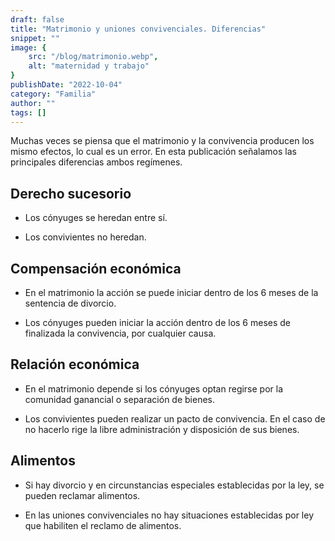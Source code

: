 ```yaml
---
draft: false
title: "Matrimonio y uniones convivenciales. Diferencias"
snippet: ""
image: {
    src: "/blog/matrimonio.webp",
    alt: "maternidad y trabajo"
}
publishDate: "2022-10-04"
category: "Familia"
author: ""
tags: []
---
```


Muchas veces se piensa que el matrimonio y la convivencia producen
los mismo efectos, lo cual es un error.
En esta publicación señalamos las principales diferencias ambos regímenes.

## Derecho sucesorio

- Los cónyuges se heredan entre sí.

- Los convivientes no heredan.

## Compensación económica

- En el matrimonio la acción se puede iniciar dentro de los 6 meses de la sentencia de divorcio.

- Los cónyuges pueden iniciar la acción dentro de los 6 meses de finalizada la convivencia, por cualquier causa.

## Relación económica

- En el matrimonio depende si los cónyuges optan regirse por la comunidad ganancial o separación de bienes.

- Los convivientes pueden realizar un pacto de convivencia. En el caso de no hacerlo rige la libre administración y disposición de sus bienes.

## Alimentos

- Si hay divorcio y en circunstancias especiales establecidas por la ley, se pueden reclamar alimentos.

- En las uniones convivenciales no hay situaciones establecidas por ley que habiliten el reclamo de alimentos.